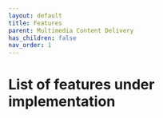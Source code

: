 ```yaml
---
layout: default
title: Features
parent: Multimedia Content Delivery
has_children: false
nav_order: 1
---
```


# List of features under implementation
